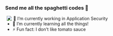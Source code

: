 ### Send me all the spaghetti codes 👋 

<img align="left" hspace="5" src="https://github-readme-stats.vercel.app/api?username=mhalt&count_private=true&show_icons=true&theme=dark&include_all_commits=true&hide_rank=true">

- 🔭 I’m currently working in Application Security
- 🌱 I’m currently learning all the things!
- ⚡ Fun fact: I don't like tomato sauce
